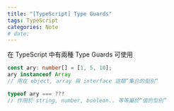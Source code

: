 ```yaml
---
title: "[TypeScript] Type Guards"
tags: TypeScript
categories: Note
# date:
---
```


在 TypeScript 中有兩種 Type Guards 可使用

```ts
const ary: number[] = [1, 5, 10];
ary instanceof Array
// 用在 object, array 與 interface 這類”集合的型別“

typeof ary === ???
// 作用於 string, number, boolean.. 等等屬於“值的型別”
```
